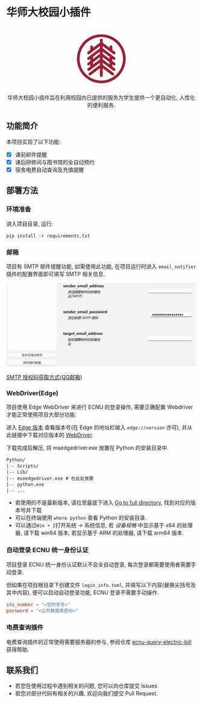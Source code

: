 # 华师大校园小插件

<div align="center">
  <h1><a href="https://github.com/azazo1/ecnu-campus-plugins"><img alt="ECNU Campus Plugins" src="assets/icon.png" width=132/></a></h1>

华师大校园小插件旨在利用校园内已提供的服务为学生提供一个更自动化, 人性化的便利服务.
</div>

## 功能简介

本项目实现了以下功能:

- [x] 课前邮件提醒
- [x] 课后研修间与图书馆的全自动预约
- [x] 宿舍电费自动查询及充值提醒

## 部署方法

### 环境准备

进入项目目录, 运行:

```shell
pip install -r requirements.txt
```

### 邮箱

项目有 SMTP 邮件提醒功能, 如需使用此功能, 在项目运行时进入 `email_notifier` 插件的配置界面即可填写
SMTP 相关信息.

![email_notifier 插件配置界面](assets/readme/email_config.png)

[SMTP 授权码获取方式(QQ邮箱)](https://service.mail.qq.com/detail/128/53)

### WebDriver(Edge)

项目使用 Edge WebDriver 来进行 ECNU 的登录操作, 需要正确配置 Webdriver 才能正常使用项目大部分功能.

进入 [Edge 版本](edge://version) 查看版本号(在 Edge 的地址栏输入 `edge://version` 亦可),
并从此链接中下载对应版本的 [WebDriver](https://developer.microsoft.com/en-us/microsoft-edge/tools/webdriver/).

下载完成后解压, 将 msedgedriver.exe 放置在 Python 的安装目录中.

```text
Python/
|-- Scripts/
|-- Lib/
|-- mseedgedriver.exe # 在此处放置
|-- python.exe
|-- ...
```

- 若使用的不是最新版本,
  请拉至最底下进入 [Go to full directory](https://msedgewebdriverstorage.z22.web.core.windows.net/?form=MA13LH),
  找到对应的版本号并下载
- 可以在终端使用 `where python` 查看 Python 的安装目录.
- 可以通过`Win + I`打开系统 -> 系统信息, 若 _设备规格_ 中显示基于 x64 的处理器, 请下载 win64 版本,
  若显示基于 ARM 的处理器, 请下载 arm64 版本.

### 自动登录 ECNU 统一身份认证

项目登录 ECNU 统一身份认证默认不会全自动登录, 每次登录都需要使用者需要手动登录.

但如果在项目根目录下创建文件 `login_info.toml`,
并填写以下内容(替换尖括号及其中内容), 便可以启动自动登录功能, ECNU 登录不需要手动操作.

```toml
stu_number = "<您的学号>"
password = "<公共数据库密码>"
```

### 电费查询插件

电费查询插件的正常使用需要服务器的参与,
参阅仓库 [ecnu-query-electric-bill](https://github.com/azazo1/ecnu-query-electric-bill) 获得帮助.

## 联系我们

- 若您在使用过程中遇到相关的问题, 您可以向仓库提交 Issues
- 若您对部分代码有相关的兴趣, 欢迎向我们提交 Pull Request.
